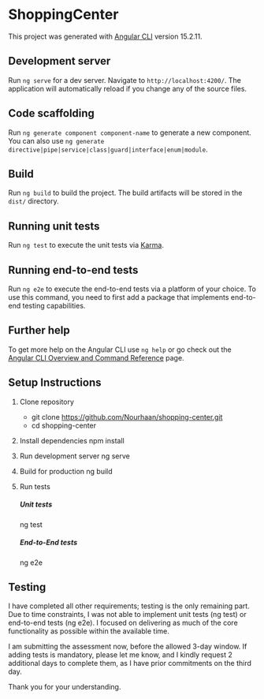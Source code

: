 # ShoppingCenter

This project was generated with [Angular CLI](https://github.com/angular/angular-cli) version 15.2.11.

## Development server

Run `ng serve` for a dev server. Navigate to `http://localhost:4200/`. The application will automatically reload if you change any of the source files.

## Code scaffolding

Run `ng generate component component-name` to generate a new component. You can also use `ng generate directive|pipe|service|class|guard|interface|enum|module`.

## Build

Run `ng build` to build the project. The build artifacts will be stored in the `dist/` directory.

## Running unit tests

Run `ng test` to execute the unit tests via [Karma](https://karma-runner.github.io).

## Running end-to-end tests

Run `ng e2e` to execute the end-to-end tests via a platform of your choice. To use this command, you need to first add a package that implements end-to-end testing capabilities.

## Further help

To get more help on the Angular CLI use `ng help` or go check out the [Angular CLI Overview and Command Reference](https://angular.io/cli) page.

## Setup Instructions
1. Clone repository
   - git clone https://github.com/Nourhaan/shopping-center.git
   - cd shopping-center

2. Install dependencies
   npm install

3. Run development server
   ng serve

4. Build for production
   ng build

5. Run tests
   ##### Unit tests
   ng test

   ##### End-to-End tests
   ng e2e


## Testing

I have completed all other requirements; testing is the only remaining part.
Due to time constraints, I was not able to implement unit tests (ng test) or end-to-end tests (ng e2e). I focused on delivering as much of the core functionality as possible within the available time.

I am submitting the assessment now, before the allowed 3-day window.
If adding tests is mandatory, please let me know, and I kindly request 2 additional days to complete them, as I have prior commitments on the third day.

Thank you for your understanding.

